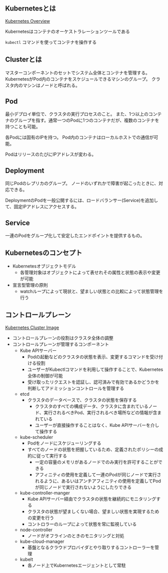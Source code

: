 ## Kubernetesとは

[Kubernetes Overview](images/overview.png)

Kubernetesはコンテナのオーケストラレーションツールである

`kubectl` コマンドを使ってコンテナを操作する

## Clusterとは

マスターコンポーネントのセットでシステム全体とコンテナを管理する。
KubernetesがPod内のコンテナをスケジュールできるマシンのグループ。
クラスタ内のマシンはノードと呼ばれる。

## Pod

最小デプロイ単位で、クラスタの実行プロセスのこと。
また、1つ以上のコンテナのグループを指す。通常一つのPodに1つのコンテナだが、複数のコンテナを持つことも可能。

各Podには固有のIPを持つ。
Pod内のコンテナはローカルホストでの通信が可能。

PodはリリースのたびにIPアドレスが変わる。

## Deployment

同じPodのレプリカのグループ。
ノードのいずれかで障害が起こったときに、対応できる。

DeploymentのPodを一般公開するには、ロードバランサー(Service)を追加して、固定IPアドレスにアクセスする。

## Service

一連のPodをグループ化して安定したエンドポイントを提供するもの。

## Kubernetesのコンセプト

- Kubernetesオブジェクトモデル
  - 各管理対象はオブジェクトによって表せれその属性と状態の表示や変更が可能
- 宣言型管理の原則
  - watchループによって現状と、望ましい状態との比較によって状態管理を行う

## コントロールプレーン

[Kubernetes Cluster Image](images/clusterImage.png)

- コントロールプレーンの役割はクラスタ全体の調整
- コントロールプレーンが管理するコンポーネント
  - Kube APIサーバー
    - Podの起動などのクラスタの状態を表示、変更するコマンドを受け付ける役割
    - ユーザーがKubectlコマンドを利用して操作することで、Kubernetes全体の制御が可能
    - 受け取ったリクエストを認証し、認可済みで有効であるかどうかを判断してアドミッションコントロールを管理する
  - etcd
    - クラスタのデータベースで、クラスタの状態を保存する
      - クラスタのすべての構成データ、クラスタに含まれているノード、実行されるべきPod、実行されるべき場所などの情報が含まれている
      - ユーザーが直接操作することはなく、Kube APIサーバーを介して操作する
  - kube-scheduler
    - Podをノードにスケジューリングする
    - すべてのノードの状態を把握しているため、定義されたポリシーの成約に従って実行する
      - 一定の容量のメモリがあるノードでのみ実行を許可することができる
      - アフィニティの使用を定義して一連のPodが同じノードで実行されるように、あるいはアンチアフィニティの使用を定義してPodが同じノードで実行されないようにしたりできる
  - kube-controller-manger
    - Kube APIサーバー経由でクラスタの状態を継続的にモニタリングする
    - クラスタの状態が望ましくない場合、望ましい状態を実現するための変更を行う
    - コントロラーのループによって状態を常に監視している
  - node-controller
    - ノードがオフラインのときのモニタリングと対処
  - kube-cloud-manager
    - 基盤となるクラウドプロバイダとやり取りするコントローラーを管理
  - kubelt
    - 各ノード上でKubernetesエージェントとして常駐
